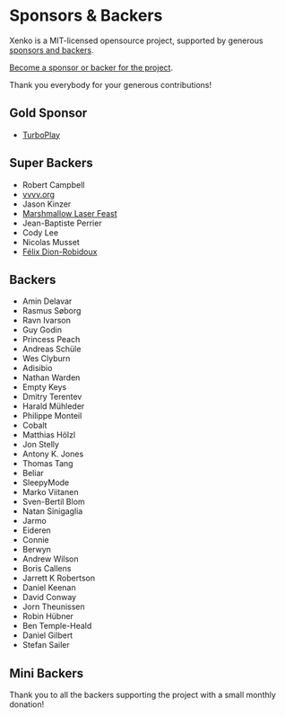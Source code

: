 Sponsors & Backers
==================

Xenko is a MIT-licensed opensource project, supported by generous [sponsors and backers](https://github.com/xenko3d/xenko/blob/master/BACKERS.md).

[Become a sponsor or backer for the project](https://www.patreon.com/xenko).

Thank you everybody for your generous contributions!

## Gold Sponsor

* [TurboPlay](http://www.turboplay.com/)

## Super Backers

* Robert Campbell
* [vvvv.org](https://vvvv.org/)
* Jason Kinzer
* [Marshmallow Laser Feast](http://www.marshmallowlaserfeast.com/)
* Jean-Baptiste Perrier
* Cody Lee
* Nicolas Musset
* [Félix Dion-Robidoux](http://www.fdrobidoux.com)

## Backers

* Amin Delavar
* Rasmus Søborg
* Ravn Ivarson
* Guy Godin
* Princess Peach
* Andreas Schüle
* Wes Clyburn
* Adisibio
* Nathan Warden
* Empty Keys
* Dmitry Terentev
* Harald Mühleder
* Philippe Monteil
* Cobalt
* Matthias Hölzl
* Jon Stelly
* Antony K. Jones
* Thomas Tang
* Beliar
* SleepyMode
* Marko Viitanen
* Sven-Bertil Blom
* Natan Sinigaglia
* Jarmo
* Eideren
* Connie
* Berwyn
* Andrew Wilson
* Boris Callens
* Jarrett K Robertson
* Daniel Keenan
* David Conway
* Jorn Theunissen
* Robin Hübner
* Ben Temple-Heald
* Daniel Gilbert
* Stefan Sailer

## Mini Backers

Thank you to all the backers supporting the project with a small monthly donation!
